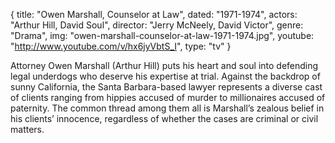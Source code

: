 {
  title: "Owen Marshall, Counselor at Law",
  dated: "1971-1974",
  actors: "Arthur Hill, David Soul",
  director: "Jerry McNeely, David Victor",
  genre: "Drama",
  img: "owen-marshall-counselor-at-law-1971-1974.jpg",
  youtube: "http://www.youtube.com/v/hx6jyVbtS_I",
  type: "tv"
}

Attorney Owen Marshall (Arthur Hill) puts his heart and soul into defending legal underdogs who deserve his expertise at trial. Against the backdrop of sunny California, the Santa Barbara-based lawyer represents a diverse cast of clients ranging from hippies accused of murder to millionaires accused of paternity. The common thread among them all is Marshall’s zealous belief in his clients’ innocence, regardless of whether the cases are criminal or civil matters.